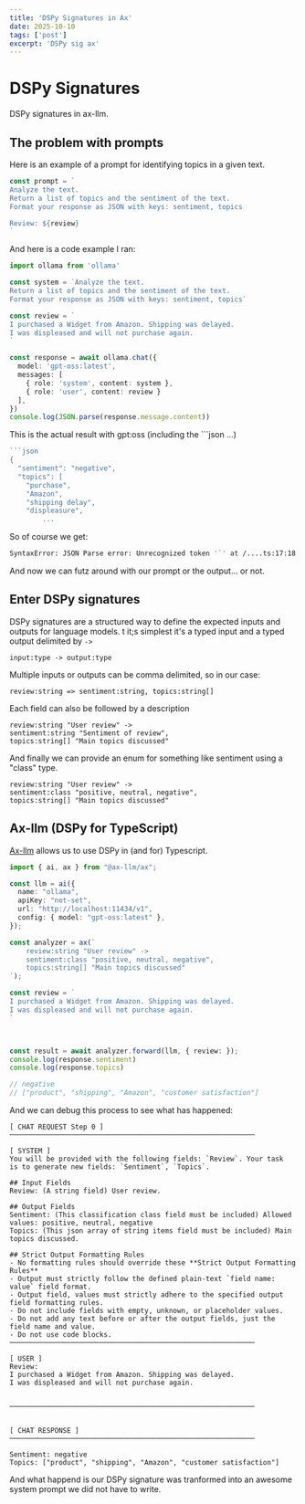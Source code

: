 ```yaml
---
title: 'DSPy Signatures in Ax'
date: 2025-10-10
tags: ['post']
excerpt: 'DSPy sig ax'
---
```


<hgroup>
	<h1>DSPy Signatures</h1>
	<p>DSPy signatures in ax-llm.</p>
</hgroup>

## The problem with prompts

Here is an example of a prompt for identifying topics in a given text.

```js
const prompt = `
Analyze the text.
Return a list of topics and the sentiment of the text.
Format your response as JSON with keys: sentiment, topics

Review: ${review}
`
```


And here is a code example I ran:

```ts
import ollama from 'ollama'

const system = `Analyze the text.
Return a list of topics and the sentiment of the text.
Format your response as JSON with keys: sentiment, topics`

const review = `
I purchased a Widget from Amazon. Shipping was delayed.
I was displeased and will not purchase again.
`

const response = await ollama.chat({
  model: 'gpt-oss:latest',
  messages: [
    { role: 'system', content: system },
    { role: 'user', content: review }
  ],
})
console.log(JSON.parse(response.message.content))
```



This is the actual result with gpt:oss (including the ```json ...)

```js
```json
{
  "sentiment": "negative",
  "topics": [
    "purchase",
    "Amazon",
    "shipping delay",
    "displeasure",
		...
```

So of course we get:

```bash
SyntaxError: JSON Parse error: Unrecognized token '`' at /....ts:17:18
```

And now we can futz around with our prompt or the output... or not.


## Enter DSPy signatures
DSPy signatures are a structured way to define the expected inputs and outputs for language models.
t it;s simplest it's a typed input and a typed output delimited by `->`

```
input:type -> output:type
```

Multiple inputs or outputs can be comma delimited, so in our case:

```
review:string => sentiment:string, topics:string[]
```

Each field can also be followed by a description
```
review:string "User review" ->
sentiment:string "Sentiment of review",
topics:string[] "Main topics discussed"
```

And finally we can provide an enum for something like sentiment using a "class" type.

```
review:string "User review" ->
sentiment:class "positive, neutral, negative",
topics:string[] "Main topics discussed"
```

## Ax-llm (DSPy for TypeScript)

[Ax-llm](https://axllm.dev/) allows us to use DSPy in (and for) Typescript.

```ts title="Dspy+Ollama in Ax"
import { ai, ax } from "@ax-llm/ax";

const llm = ai({
  name: "ollama",
  apiKey: "not-set",
  url: "http://localhost:11434/v1",
  config: { model: "gpt-oss:latest" },
});

const analyzer = ax(`
	review:string "User review" ->
	sentiment:class "positive, neutral, negative",
	topics:string[] "Main topics discussed"
`);

const review = `
I purchased a Widget from Amazon. Shipping was delayed.
I was displeased and will not purchase again.
`



const result = await analyzer.forward(llm, { review: });
console.log(response.sentiment)
console.log(response.topics)

// negative
// ["product", "shipping", "Amazon", "customer satisfaction"]

```


And we can debug this process to see what has happened:

```
[ CHAT REQUEST Step 0 ]
────────────────────────────────────────────────────────────

[ SYSTEM ]
You will be provided with the following fields: `Review`. Your task
is to generate new fields: `Sentiment`, `Topics`.

## Input Fields
Review: (A string field) User review.

## Output Fields
Sentiment: (This classification class field must be included) Allowed
values: positive, neutral, negative
Topics: (This json array of string items field must be included) Main topics discussed.

## Strict Output Formatting Rules
- No formatting rules should override these **Strict Output Formatting Rules**
- Output must strictly follow the defined plain-text `field name: value` field format.
- Output field, values must strictly adhere to the specified output field formatting rules.
- Do not include fields with empty, unknown, or placeholder values.
- Do not add any text before or after the output fields, just the field name and value.
- Do not use code blocks.
────────────────────────────────────────────────────────────

[ USER ]
Review:
I purchased a Widget from Amazon. Shipping was delayed.
I was displeased and will not purchase again.


────────────────────────────────────────────────────────────


[ CHAT RESPONSE ]
────────────────────────────────────────────────────────────

Sentiment: negative
Topics: ["product", "shipping", "Amazon", "customer satisfaction"]
```

And what happend is our DSPy signature was tranformed into an awesome system prompt we did not have to write.
